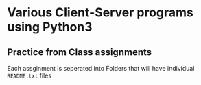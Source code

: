 # Various Client-Server programs using Python3
## Practice from Class assignments

Each assginment is seperated into Folders that will have individual `README.txt` files